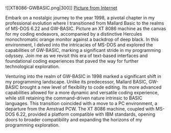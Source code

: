 ![[XT8086-GWBASIC.png|300]]
[Picture from Internet](https://www.reddit.com/r/retrobattlestations/comments/tq2wvg/team_orange_unknown_ibm_pcxt_8088_clone_w/)

Embark on a nostalgic journey to the year 1998, a pivotal chapter in my professional evolution where I transitioned from Mallard Basic to the realms of MS-DOS 6.22 and GW-BASIC. Picture an XT 8086 machine as the canvas for my coding endeavors, accompanied by a distinctive Hercules monochromatic orange monitor against a backdrop of deep black. In this environment, I delved into the intricacies of MS-DOS and explored the capabilities of GW-BASIC, marking a significant stride in my programming odyssey. Join me as we revisit this era of text-based interfaces and foundational coding experiences that paved the way for further technological exploration.

Venturing into the realm of GW-BASIC in 1998 marked a significant shift in my programming landscape. Unlike its predecessor, Mallard BASIC, GW-BASIC brought a new level of flexibility to code editing. Its more advanced capabilities allowed for a more dynamic and versatile coding experience, while still retaining the command-driven nature intrinsic to BASIC languages. This transition coincided with a move to a PC environment, a departure from the Amstrad PCW. The XT 8086 machine, coupled with MS-DOS 6.22, provided a platform compatible with IBM standards, opening doors to broader compatibility and expanding the horizons of my programming exploration.